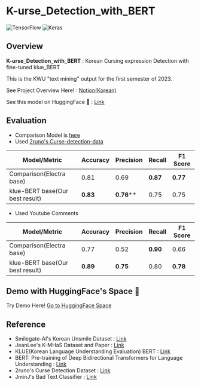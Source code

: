 # K-urse_Detection_with_BERT

![TensorFlow](https://img.shields.io/badge/TensorFlow-%23FF6F00.svg?style=for-the-badge&logo=TensorFlow&logoColor=white)  ![Keras](https://img.shields.io/badge/Keras-%23D00000.svg?style=for-the-badge&logo=Keras&logoColor=white)

## Overview
**K-urse_Detection_with_BERT** : Korean Cursing expression Detection with fine-tuned klue_BERT

This is the KWU "text mining" output for the first semester of 2023.

See Project Overview Here! : [Notion(Korean)](https://www.notion.so/tolerblanc/4d70c776b3f74dbe8e03a38ccda27fbb?pvs=4)

See this model on HuggingFace 🤗 : [Link](https://huggingface.co/Tolerblanc/klue-bert-finetuned
)

## Evaluation
- Comparison Model is [here](https://github.com/JminJ/Bad_text_classifier)
- Used [2runo's Curse-detection-data](https://github.com/2runo/Curse-detection-data)

| Model/Metric | Accuracy | Precision | Recall | F1 Score |
| --- | --- | --- | --- | --- |
| Comparison(Electra base) | 0.81 | 0.69 | **0.87** | **0.77** |
| klue-BERT base(Our best result) | **0.83** | **0.76**** | 0.75 | 0.75 |

- Used Youtube Comments

| Model/Metric | Accuracy | Precision | Recall | F1 Score |
| --- | --- | --- | --- | --- |
| Comparison(Electra base) | 0.77 | 0.52 | **0.90** | 0.66 |
| klue-BERT base(Our best result) | **0.89** | **0.75** | 0.80 | **0.78** |

## Demo with HuggingFace's Space 🤗
Try Demo Here! [Go to HuggingFace Space](https://huggingface.co/datasets/Tolerblanc/Demo_Kurse_detection)

## Reference
- Smilegate-AI's Korean Unsmile Dataset : [Link](https://huggingface.co/datasets/smilegate-ai/kor_unsmile)
- JeanLee's K-MHaS Dataset and Paper : [Link](https://huggingface.co/datasets/jeanlee/kmhas_korean_hate_speech)
- KLUE(Korean Language Understanding Evaluation) BERT : [Link](https://github.com/KLUE-benchmark/KLUE)
- BERT: Pre-training of Deep Bidirectional Transformers for Language Understanding : [Link](https://arxiv.org/abs/1810.04805)
- 2runo's Curse Detection Dataset : [Link](https://github.com/2runo/Curse-detection-data)
- JminJ's Bad Text Classifier : [Link](https://github.com/JminJ/Bad_text_classifier)
